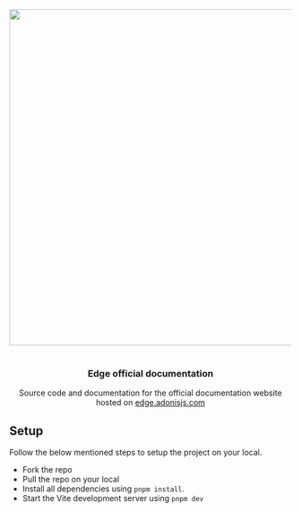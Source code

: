 <div align="center">
  <img src="https://res.cloudinary.com/adonis-js/image/upload/v1620150474/edge-banner_tzmnox.jpg" width="600px">
</div>

<br />

<div align="center">
  <h3>Edge official documentation</h3>
  <p>Source code and documentation for the official documentation website hosted on <a href="https://edge.adonisjs.com">edge.adonisjs.com</a></p>
</div>

## Setup
Follow the below mentioned steps to setup the project on your local.

- Fork the repo
- Pull the repo on your local
- Install all dependencies using `pnpm install`.
- Start the Vite development server using `pnpm dev`
